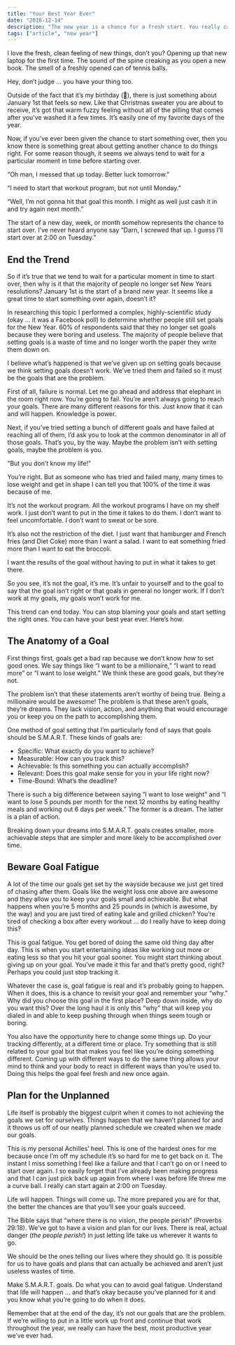 ```yaml
---
title: "Your Best Year Ever"
date: "2018-12-14"
description: "The new year is a chance for a fresh start. You really can accomplish your dreams."
tags: ["article", "new year"]
---
```


I love the fresh, clean feeling of new things, don’t you? Opening up that new laptop for the first time. The sound of the spine creaking as you open a new book. The smell of a freshly opened can of tennis balls.

Hey, don’t judge … you have your thing too.

Outside of the fact that it’s my birthday (🎉), there is just something about January 1st that feels so new. Like that Christmas sweater you are about to receive, it’s got that warm fuzzy feeling without all of the pilling that comes after you’ve washed it a few times. It’s easily one of my favorite days of the year.

Now, if you’ve ever been given the chance to start something over, then you know there is something great about getting another chance to do things right. For some reason though, it seems we always tend to wait for a particular moment in time before starting over.

“Oh man, I messed that up today. Better luck tomorrow.”

“I need to start that workout program, but not until Monday.”

“Well, I’m not gonna hit that goal this month. I might as well just cash it in and try again next month.”

The start of a new day, week, or month somehow represents the chance to start over. I’ve never heard anyone say “Darn, I screwed that up. I guess I’ll start over at 2:00 on Tuesday.”

## End the Trend

So if it’s true that we tend to wait for a particular moment in time to start over, then why is it that the majority of people no longer set New Years resolutions? January 1st is the start of a brand new year. It seems like a great time to start something over again, doesn’t it?

In researching this topic I performed a complex, highly-scientific study (okay … it was a Facebook poll) to determine whether people still set goals for the New Year. 60% of respondents said that they no longer set goals because they were boring and useless. The majority of people believe that setting goals is a waste of time and no longer worth the paper they write them down on.

I believe what’s happened is that we’ve given up on setting goals because we think setting goals doesn’t work. We’ve tried them and failed so it must be the goals that are the problem.

First of all, failure is normal. Let me go ahead and address that elephant in the room right now. You’re going to fail. You’re aren’t always going to reach your goals. There are many different reasons for this. Just know that it can and will happen. Knowledge is power.

Next, if you’ve tried setting a bunch of different goals and have failed at reaching all of them, I’d ask you to look at the common denominator in all of those goals. That’s you, by the way. Maybe the problem isn’t with setting goals, maybe the problem is you.

“But you don’t know my life!”

You’re right. But as someone who has tried and failed many, many times to lose weight and get in shape I can tell you that 100% of the time it was because of me.

It’s not the workout program. All the workout programs I have on my shelf work. I just don’t want to put in the time it takes to do them. I don’t want to feel uncomfortable. I don’t want to sweat or be sore.

It’s also not the restriction of the diet. I just want that hamburger and French fries (and Diet Coke) more than I want a salad. I want to eat something fried more than I want to eat the broccoli.

I want the results of the goal without having to put in what it takes to get there.

So you see, it’s not the goal, it’s me. It’s unfair to yourself and to the goal to say that the goal isn’t right or that goals in general no longer work. If I don’t work at my goals, my goals won’t work for me.

This trend can end today. You can stop blaming your goals and start setting the right ones. You can have your best year ever. Here’s how.

## The Anatomy of a Goal

First things first, goals get a bad rap because we don’t know how to set good ones. We say things like “I want to be a millionaire,” “I want to read more” or “I want to lose weight.” We think these are good goals, but they’re not.

The problem isn’t that these statements aren’t worthy of being true. Being a millionaire would be awesome! The problem is that these aren’t goals, they’re dreams. They lack vision, action, and anything that would encourage you or keep you on the path to accomplishing them.

One method of goal setting that I’m particularly fond of says that goals should be S.M.A.R.T. These kinds of goals are:

- Specific: What exactly do you want to achieve?
- Measurable: How can you track this?
- Achievable: Is this something you can actually accomplish?
- Relevant: Does this goal make sense for you in your life right now?
- Time-Bound: What’s the deadline?

There is such a big difference between saying “I want to lose weight” and “I want to lose 5 pounds per month for the next 12 months by eating healthy meals and working out 6 days per week.” The former is a dream. The latter is a plan of action.

Breaking down your dreams into S.M.A.R.T. goals creates smaller, more achievable steps that are simpler and more likely to be accomplished over time.

## Beware Goal Fatigue

A lot of the time our goals get set by the wayside because we just get tired of chasing after them. Goals like the weight loss one above are awesome and they allow you to keep your goals small and achievable. But what happens when you’re 5 months and 25 pounds in (which is awesome, by the way) and you are just tired of eating kale and grilled chicken? You’re tired of checking a box after every workout … do I really have to keep doing this?

This is goal fatigue. You get bored of doing the same old thing day after day. This is when you start entertaining ideas like working out more or eating less so that you hit your goal sooner. You might start thinking about giving up on your goal. You’ve made it this far and that’s pretty good, right? Perhaps you could just stop tracking it.

Whatever the case is, goal fatigue is real and it’s probably going to happen. When it does, this is a chance to revisit your goal and remember your “why.” Why did you choose this goal in the first place? Deep down inside, why do you want this? Over the long haul it is only this “why” that will keep you dialed in and able to keep pushing through when things seem tough or boring.

You also have the opportunity here to change some things up. Do your tracking differently, at a different time or place. Try something that is still related to your goal but that makes you feel like you’re doing something different. Coming up with different ways to do the same thing allows your mind to think and your body to react in different ways than you’re used to. Doing this helps the goal feel fresh and new once again.

## Plan for the Unplanned

Life itself is probably the biggest culprit when it comes to not achieving the goals we set for ourselves. Things happen that we haven’t planned for and it throws us off of our neatly planned schedule we created when we made our goals.

This is my personal Achilles’ heel. This is one of the hardest ones for me because once I’m off my schedule it’s so hard for me to get back on it. The instant I miss something I feel like a failure and that I can’t go on or I need to start over again. I so easily forget that I’ve already been making progress and that I can just pick back up again from where I was before life threw me a curve ball. I really can start again at 2:00 on Tuesday.

Life will happen. Things will come up. The more prepared you are for that, the better the chances are that you’ll see your goals succeed.

The Bible says that “where there is no vision, the people perish” (Proverbs 29:18). We’ve got to have a vision and plan for our lives. There is real, actual danger (_the people perish!_) in just letting life take us wherever it wants to go.

We should be the ones telling our lives where they should go. It is possible for us to have goals and plans that can actually be achieved and aren’t just useless wastes of time.

Make S.M.A.R.T. goals. Do what you can to avoid goal fatigue. Understand that life will happen … and that’s okay because you’ve planned for it and you know what you’re going to do when it does.

Remember that at the end of the day, it’s not our goals that are the problem. If we’re willing to put in a little work up front and continue that work throughout the year, we really can have the best, most productive year we’ve ever had.
